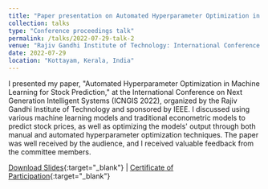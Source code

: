 ```yaml
---
title: "Paper presentation on Automated Hyperparameter Optimization in Machine Learning for Stock Prediction"
collection: talks
type: "Conference proceedings talk"
permalink: /talks/2022-07-29-talk-2
venue: "Rajiv Gandhi Institute of Technology: International Conference On Next Generation Intelligent Systems (ICNGIS 2022)"
date: 2022-07-29
location: "Kottayam, Kerala, India"
---
```


I presented my paper, "Automated Hyperparameter Optimization in Machine Learning for Stock Prediction," at the International Conference on Next Generation Intelligent Systems (ICNGIS 2022), organized by the Rajiv Gandhi Institute of Technology and sponsored by IEEE. I discussed using various machine learning models and traditional econometric models to predict stock prices, as well as optimizing the models' output through both manual and automated hyperparameter optimization techniques. The paper was well received by the audience, and I received valuable feedback from the committee members.

[Download Slides](https://drive.google.com/file/d/1diEzS-I1c58d6VvK-9_eCfM_tu7q6X3L/view){:target="_blank"} \| [Certificate of Participation](https://drive.google.com/file/d/1pFjSu29JLzuMxmppZbSRz_uFAWgs8h26/view){:target="_blank"}
